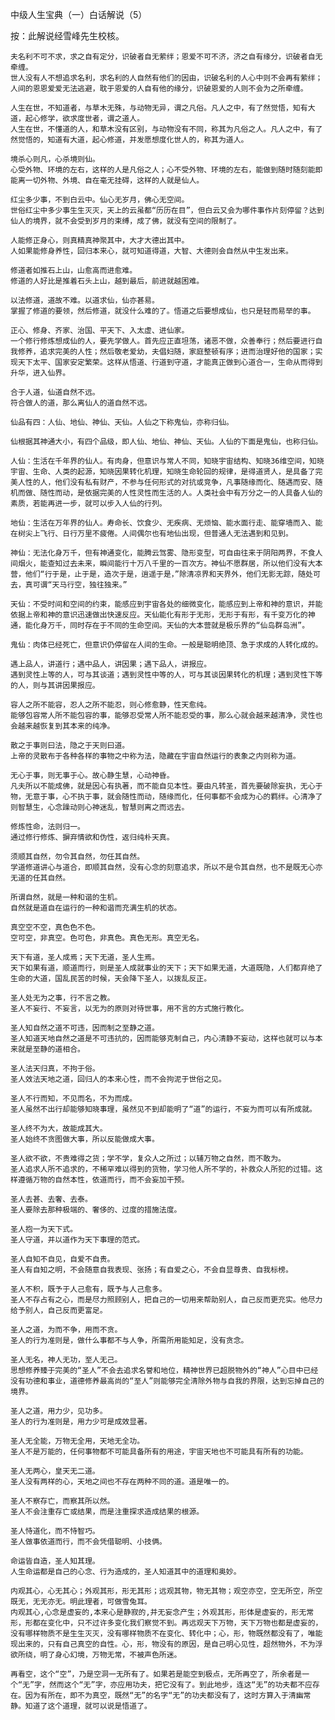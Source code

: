 中级人生宝典（一）白话解说（5） 

按：此解说经雪峰先生校核。


    夫名利不可不求，求之自有定分，识破者自无萦绊；恩爱不可不济，济之自有缘分，识破者自无牵缠。
    世人没有人不想追求名利，求名利的人自然有他们的因由，识破名利的人心中则不会再有萦绊；人间的恩恩爱爱无法逃避，耽于恩爱的人自有他的缘分，识破恩爱的人则不会为之所牵缠。

    人生在世，不知道者，与草木无殊，与动物无异，谓之凡俗。凡人之中，有了然觉悟，知有大道，起心修学，欲求度世者，谓之道人。
    人生在世，不懂道的人，和草木没有区别，与动物没有不同，称其为凡俗之人。凡人之中，有了然觉悟的，知道有大道，起心修道，并发愿想度化世人的，称其为道人。

    境杀心则凡，心杀境则仙。
    心受外物、环境的左右，这样的人是凡俗之人；心不受外物、环境的左右，能做到随时随刻能即能离一切外物、外境、自在毫无挂碍，这样的人就是仙人。

    红尘多少事，不到白云中。仙心无岁月，佛心无空间。
    世俗红尘中多少事生生灭灭，天上的云虽都“历历在目”，但白云又会为哪件事作片刻停留？达到仙人的境界，就不会受到岁月的束缚，成了佛，就没有空间的限制了。

    人能修正身心，则真精真神聚其中，大才大德出其中。
    人如果能修身养性，回归本来心，就可知道得道，大智、大德则会自然从中生发出来。

    修道者如推石上山，山愈高而进愈难。
    修道的人好比是推着石头上山，越到最后，前进就越困难。

    以法修道，道故不难。以道求仙，仙亦甚易。
    掌握了修道的要领，然后修道，就没什么难的了。悟道之后要想成仙，也只是轻而易举的事。

    正心、修身、齐家、治国、平天下、入太虚、进仙家。
    一个修行修炼想成仙的人，要先学做人。首先应正直坦荡，诸恶不做，众善奉行；然后要进行自我修养，追求完美的人性；然后敬老爱幼，夫倡妇随，家庭整顿有序；进而治理好他的国家；实现天下太平、国家安定繁荣。这样从悟道、行道到守道，才能真正做到心道合一，生命从而得到升华，进入仙界。

    合于人道，仙道自然不远。
    符合做人的道，那么离仙人的道自然不远。

    仙品有四：人仙、地仙、神仙、天仙。人仙之下称鬼仙，亦称归仙。

    仙根据其神通大小，有四个品级，即人仙、地仙、神仙、天仙。人仙的下面是鬼仙，也称归仙。

    人仙：生活在千年界的仙人。有肉身，但意识与常人不同，知晓宇宙结构、知晓36维空间，知晓宇宙、生命、人类的起源，知晓因果转化机理，知晓生命轮回的规律，是得道贤人，是具备了完美人性的人，他们没有私有财产，不参与任何形式的对抗或竞争，凡事随缘而化、随遇而安、随机而做、随性而动，是依据完美的人性灵性而生活的人。人类社会中有万分之一的人具备人仙的素质，若能再进一步，就可以步入人仙的行列。

    地仙：生活在万年界的仙人。寿命长、饮食少、无疾病、无烦恼、能水面行走、能穿墙而入、能在树尖上飞行、日行万里不疲倦。人间偶尔也有地仙出现，但普通人无法遇到和见到。

    神仙：无法化身万千，但有神通变化，能腾云驾雾、隐形变型，可自由往来于阴阳两界，不食人间烟火，能查知过去未来，瞬间能行十万八千里的一百次方。神仙不愿群居，所以他们没有大本营，他们“行于是，止于是，造次于是，逍遥于是，”除清凉界和天界外，他们无影无踪，随处可去，真可谓“天马行空，独往独来。”
    
    天仙：不受时间和空间的约束，能感应到宇宙各处的细微变化，能感应到上帝和神的意识，并能依据上帝和神的意识迅速做出快速反应。天仙能化有形于无形，无形于有形，有千变万化的神通，能化身万千，同时存在于不同的生命空间。天仙的大本营就是极乐界的“仙岛群岛洲”。

    鬼仙：肉体已经死亡，但意识仍停留在人间的生命。一般是聪明绝顶、急于求成的人转化成的。

    遇上品人，讲道行；遇中品人，讲因果；遇下品人，讲报应。
    遇到灵性上等的人，可与其谈道；遇到灵性中等的人，可与其谈因果转化的机理；遇到灵性下等的人，则与其讲因果报应。

    容人之所不能容，忍人之所不能忍，则心修愈静，性天愈纯。
    能够包容常人所不能包容的事，能够忍受常人所不能忍受的事，那么心就会越来越清净，灵性也会越来越恢复到其本来的纯净。

    散之于事则曰法，隐之于天则曰道。
    上帝的灵散布于各种各样的事物之中称为法，隐藏在宇宙自然运行的表象之内则称为道。

    无心于事，则无事于心。故心静生慧，心动神昏。
    凡夫所以不能成佛，就是因心有执著，而不能自见本性。要由凡转圣，首先要破除妄执，无心于物，无意于事，心不执于事，就会随性而动，随缘而化，任何事都不会成为心的羁绊。心清净了则智慧生，心念躁动则心神迷乱，智慧则离之而远去。

    修炼性命，法则归一。
    通过修行修炼、摒弃情欲和伪性，返归纯朴天真。

    须顺其自然，勿令其自然，勿任其自然。
    学道修道讲心与道合，即顺其自然，没有心念的刻意追求，所以不是令其自然，也不是既无心亦无道的任其自然。

    所谓自然，就是一种和谐的生机。
    自然就是道自在运行的一种和谐而充满生机的状态。

    真空空不空，真色色不色。
    空可空，非真空。色可色，非真色。真色无形。真空无名。

    天下有道，圣人成焉；天下无道，圣人生焉。
    天下如果有道，顺道而行，则是圣人成就事业的天下；天下如果无道，大道既隐，人们都弃绝了生命的大道，国乱民苦的时候，天会降下圣人，以拨乱反正。

    圣人处无为之事，行不言之教。
    圣人不妄行、不妄言，以无为的原则对待世事，用不言的方式施行教化。

    圣人知自然之道不可违，因而制之至静之道。
    圣人知道天地自然之道是不可违抗的，因而能够克制自己，内心清静不妄动，这样也就可以与本来就是至静的道相合。

    圣人法天归真，不拘于俗。
    圣人效法天地之道，回归人的本来心性，而不会拘泥于世俗之见。

    圣人不行而知，不见而名，不为而成。
    圣人虽然不出行却能够知晓事理，虽然见不到却能明了“道”的运行，不妄为而可以有所成就。

    圣人终不为大，故能成其大。
    圣人始终不贪图做大事，所以反能做成大事。

    圣人欲不欲，不贵难得之货；学不学，复众人之所过；以辅万物之自然，而不敢为。
    圣人追求人所不追求的，不稀罕难以得到的货物，学习他人所不学的，补救众人所犯的过错。这样遵循万物的自然本性，依道而行，而不会妄加干预。

    圣人去甚、去奢、去泰。
    圣人要除去那种极端的、奢侈的、过度的措施法度。 

    圣人抱一为天下式。
    圣人守道，并以道作为天下事理的范式。

    圣人自知不自见，自爱不自贵。
    圣人有自知之明，不会随意自我表现、张扬；有自爱之心，不会自显尊贵、自我标榜。

    圣人不积，既予于人己愈有，既予与人己愈多。
    圣人不存占有之心，而是尽力照顾别人，把自己的一切用来帮助别人，自己反而更充实。他尽力给予别人，自己反而更富足。

    圣人之道，为而不争，用而不贪。
    圣人的行为准则是，做什么事都不与人争，所需所用能知足，没有贪念。

    圣人无名，神人无功，至人无己。
    思想修养臻于完美的“圣人”不会去追求名誉和地位，精神世界已超脱物外的“神人”心目中已经没有功德和事业，道德修养最高尚的“至人”则能够完全清除外物与自我的界限，达到忘掉自己的境界。

    圣人之道，用力少，见功多。
    圣人的行为准则是，用力少可是成效显著。

    圣人无全能，万物无全用，天地无全功。
    圣人不是万能的，任何事物都不可能具备所有的用途，宇宙天地也不可能具有所有的功能。

    圣人无两心，皇天无二道。
    圣人没有两样的心，天地之间也不存在两种不同的道。道是唯一的。

    圣人不察存亡，而察其所以然。
    圣人不会注重存亡或结果，而是注重探求造成结果的根源。

    圣人恃道化，而不恃智巧。
    圣人做事依道而行，而不会凭借聪明、小技俩。

    命运皆自造，圣人知其理。
    人生命运都是自己的心念、行为造成的，圣人知道其中的道理和奥妙。

    内观其心，心无其心；外观其形，形无其形；远观其物，物无其物；观空亦空，空无所空，所空既无，无无亦无。明此理者，可做雪兔耳。
    内观其心,心念是虚妄的,本来心是静寂的,并无妄念产生；外观其形，形体是虚妄的，形无常形，形都在变化中，只不过许多变化我们察觉不到。再远观天下万物，天下万物也都是虚妄的，没有哪样物质不是生生灭灭，没有哪样物质不在变化、转化中；心，形，物既然都没有了，唯能现出来的，只有自己真空的自性。心，形，物没有的原因，是自己明心见性，超然物外，不为浮欲所绕，明了身心幻境，万物无常，不被声色所迷。

    再看空，这个“空”，乃是空洞一无所有了。如果若是能空到极点，无所再空了，所余者是一个“无”字，然而这个“无”字，亦应用功夫，把它没有了。到此地步，连这“无”的功夫都不应存在。因为有所在，即不为真空，既然“无”的名字“无”的功夫都没有了，这时方算入于清幽常静。知道了这个道理，就可以说是悟道了。



